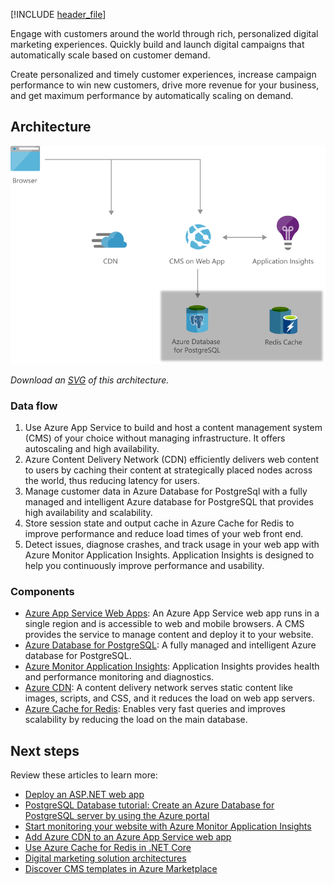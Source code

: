 [!INCLUDE [header_file](../../../includes/sol-idea-header.md)]

Engage with customers around the world through rich, personalized digital marketing experiences. Quickly build and launch digital campaigns that automatically scale based on customer demand.

Create personalized and timely customer experiences, increase campaign performance to win new customers, drive more revenue for your business, and get maximum performance by automatically scaling on demand.

## Architecture

![Architecture Diagram](../media/digital-marketing-using-azure-database-for-postgresql.png)

*Download an [SVG](../media/digital-marketing-using-azure-database-for-postgresql.svg) of this architecture.*

### Data flow

1. Use Azure App Service to build and host a content management system (CMS) of your choice without managing infrastructure. It offers autoscaling and high availability.
2. Azure Content Delivery Network (CDN) efficiently delivers web content to users by caching their content at strategically placed nodes across the world, thus reducing latency for users.
3. Manage customer data in Azure Database for PostgreSql with a fully managed and intelligent Azure database for PostgreSQL that provides high availability and scalability.
4. Store session state and output cache in Azure Cache for Redis to improve performance and reduce load times of your web front end.
5. Detect issues, diagnose crashes, and track usage in your web app with Azure Monitor Application Insights. Application Insights is designed to help you continuously improve performance and usability.

### Components

* [Azure App Service Web Apps](https://azure.microsoft.com/services/app-service/web): An Azure App Service web app runs in a single region and is accessible to web and mobile browsers. A CMS provides the service to manage content and deploy it to your website.
* [Azure Database for PostgreSQL](https://azure.microsoft.com/services/postgresql): A fully managed and intelligent Azure database for PostgreSQL.
* [Azure Monitor Application Insights](https://azure.microsoft.com/services/monitor): Application Insights provides health and performance monitoring and diagnostics.
* [Azure CDN](https://azure.microsoft.com/services/cdn): A content delivery network serves static content like images, scripts, and CSS, and it reduces the load on web app servers.
* [Azure Cache for Redis](https://azure.microsoft.com/services/cache): Enables very fast queries and improves scalability by reducing the load on the main database.

## Next steps

Review these articles to learn more:

* [Deploy an ASP.NET web app](/azure/app-service/quickstart-dotnetcore)
* [PostgreSQL Database tutorial: Create an Azure Database for PostgreSQL server by using the Azure portal](/azure/postgresql/quickstart-create-server-database-portal)
* [Start monitoring your website with Azure Monitor Application Insights](/azure/azure-monitor/app/website-monitoring)
* [Add Azure CDN to an Azure App Service web app](/azure/cdn/cdn-add-to-web-app)
* [Use Azure Cache for Redis in .NET Core](/azure/azure-cache-for-redis/cache-dotnet-core-quickstart)
* [Digital marketing solution architectures](https://azure.microsoft.com/solutions/digital-marketing)
* [Discover CMS templates in Azure Marketplace](https://azuremarketplace.microsoft.com/marketplace/apps/category/web?page=1&subcategories=blogs-cmss)
